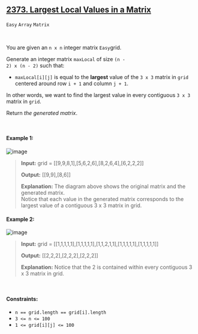 ## [2373. Largest Local Values in a Matrix](https://leetcode.com/problems/largest-local-values-in-a-matrix)

<code>Easy</code> <code>Array</code> <code>Matrix</code>

<br>

You are given an <code>n x n</code> integer matrix <code>Easy</code>grid.

Generate an integer matrix <code>maxLocal</code> of size <code>(n - 2) x (n - 2)</code> such that:

- <code>maxLocal[i][j]</code> is equal to the __largest__ value of the <code>3 x 3</code> matrix in <code>grid</code> centered around row <code>i + 1</code> and column <code>j + 1</code>.

In other words, we want to find the largest value in every contiguous <code>3 x 3</code> matrix in <code>grid</code>.

Return *the generated matrix*.

<br>

#### Example 1:

![image](https://github.com/LucasGPrudente/leetcode-problems/assets/165199182/7531554a-1b87-49a3-a040-dd94c87a3c6d)

> __Input:__ grid = [[9,9,8,1],[5,6,2,6],[8,2,6,4],[6,2,2,2]]
> 
> __Output:__ [[9,9],[8,6]]
> 
> __Explanation:__ The diagram above shows the original matrix and the generated matrix.  
> Notice that each value in the generated matrix corresponds to the largest value of a contiguous 3 x 3 matrix in grid.  

#### Example 2:

![image](https://github.com/LucasGPrudente/leetcode-problems/assets/165199182/93a5dd9c-6f33-44b1-b20a-2ae97ecbbe35)

> __Input:__ grid = [[1,1,1,1,1],[1,1,1,1,1],[1,1,2,1,1],[1,1,1,1,1],[1,1,1,1,1]]
>  
> __Output:__ [[2,2,2],[2,2,2],[2,2,2]]
> 
> __Explanation:__ Notice that the 2 is contained within every contiguous 3 x 3 matrix in grid.  

<br>

#### Constraints:

- <code>n == grid.length == grid[i].length</code>
- <code>3 <= n <= 100</code>
- <code>1 <= grid[i][j] <= 100</code>
